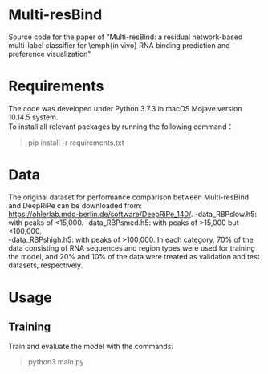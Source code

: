 # Multi-resBind
Source code for the paper of "Multi-resBind: a residual network-based multi-label classifier for \emph{in vivo} RNA binding prediction and preference visualization"
# Requirements
The code was developed under Python 3.7.3 in macOS Mojave version 10.14.5 system.  
To install all relevant packages by running the following command：  
>pip install -r requirements.txt
# Data
The original dataset for performance comparison between Multi-resBind and DeepRiPe can be downloaded from:  
https://ohlerlab.mdc-berlin.de/software/DeepRiPe_140/. 
-data_RBPslow.h5: with peaks of <15,000. 
-data_RBPsmed.h5: with peaks of >15,000 but <100,000.  
-data_RBPshigh.h5: with peaks of >100,000. 
In each category, 70% of the data consisting of RNA sequences and region types were used for training the model, and 20% and 10% of the data were treated as validation and test datasets, respectively.  
# Usage
## Training
Train and evaluate the model with the commands:  
>python3 main.py
